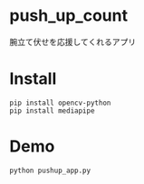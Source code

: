 # push_up_count
腕立て伏せを応援してくれるアプリ

# Install

```
pip install opencv-python
pip install mediapipe
```

# Demo 
```
python pushup_app.py
```
